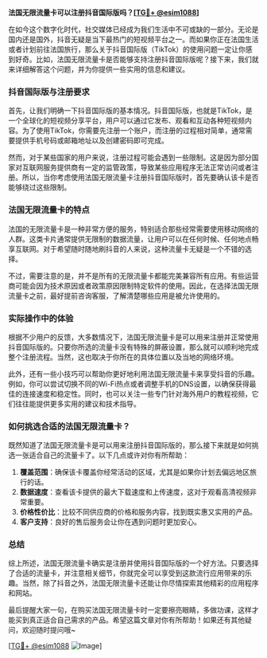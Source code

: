 **法国无限流量卡可以注册抖音国际版吗？[[TG💪+ @esim1088](https://t.me/s/esim1088)]**

在如今这个数字化时代，社交媒体已经成为我们生活中不可或缺的一部分。无论是国内还是国外，抖音无疑是当下最热门的短视频平台之一。而如果你正在法国生活或者计划前往法国旅行，那么关于抖音国际版（TikTok）的使用问题一定让你感到好奇。比如，法国无限流量卡是否能够支持注册抖音国际版呢？接下来，我们就来详细解答这个问题，并为你提供一些实用的信息和建议。

### 抖音国际版与注册要求

首先，让我们明确一下抖音国际版的基本情况。抖音国际版，也就是TikTok，是一个全球化的短视频分享平台，用户可以通过它发布、观看和互动各种短视频内容。为了使用TikTok，你需要先注册一个账户，而注册的过程相对简单，通常需要提供手机号码或邮箱地址以及创建密码即可完成。

然而，对于某些国家的用户来说，注册过程可能会遇到一些限制。这是因为部分国家对互联网服务提供商有一定的监管政策，导致某些应用程序无法正常访问或者注册。所以，当你考虑使用法国无限流量卡注册抖音国际版时，首先要确认该卡是否能够绕过这些限制。

### 法国无限流量卡的特点

法国的无限流量卡是一种非常方便的服务，特别适合那些经常需要使用移动网络的人群。这类卡片通常提供无限制的数据流量，让用户可以在任何时候、任何地点畅享互联网。对于希望随时随地刷抖音的人来说，这种流量卡无疑是一个不错的选择。

不过，需要注意的是，并不是所有的无限流量卡都能完美兼容所有应用。有些运营商可能会因为技术原因或者政策原因限制特定软件的使用。因此，在选择法国无限流量卡之前，最好提前咨询客服，了解清楚哪些应用是被允许使用的。

### 实际操作中的体验

根据不少用户的反馈，大多数情况下，法国无限流量卡是可以用来注册并正常使用抖音国际版的。只要你所选的流量卡没有特殊的屏蔽设置，那么就可以顺利地完成整个注册流程。当然，这也取决于你所在的具体位置以及当地的网络环境。

此外，还有一些小技巧可以帮助你更好地利用法国无限流量卡来享受抖音的乐趣。例如，你可以尝试切换不同的Wi-Fi热点或者调整手机的DNS设置，以确保获得最佳的连接速度和稳定性。同时，也可以关注一些专门针对海外用户的教程视频，它们往往能提供更多实用的建议和技术指导。

### 如何挑选合适的法国无限流量卡？

既然知道了法国无限流量卡是可以用来注册抖音国际版的，那么接下来就是如何挑选一张适合自己的流量卡了。以下几点或许对你有所帮助：

1. **覆盖范围**：确保该卡覆盖你经常活动的区域，尤其是如果你计划去偏远地区旅行的话。
2. **数据速度**：查看该卡提供的最大下载速度和上传速度，这对于观看高清视频非常重要。
3. **价格性价比**：比较不同供应商的价格和服务内容，找到既实惠又实用的产品。
4. **客户支持**：良好的售后服务会让你在遇到问题时更加安心。

### 总结

综上所述，法国无限流量卡确实是注册并使用抖音国际版的一个好方法。只要选择了合适的流量卡，并注意相关细节，你就完全可以享受到这款流行应用带来的乐趣。当然，除了抖音之外，法国无限流量卡还能让你尽情探索其他精彩的应用程序和网站。

最后提醒大家一句，在购买法国无限流量卡时一定要擦亮眼睛，多做功课，这样才能买到真正适合自己需求的产品。希望这篇文章对你有所帮助！如果还有其他疑问，欢迎随时提问哦~

[[TG💪+ @esim1088](https://t.me/s/esim1088) ![Image](https://i.postimg.cc/4NQfJmqS/Snipaste-2025-05-13-00-14-12.png)]